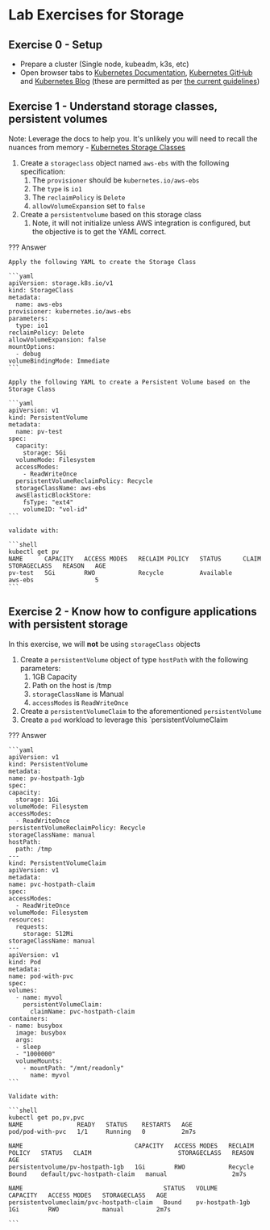 # Lab Exercises for Storage

## Exercise 0 - Setup

* Prepare a cluster (Single node, kubeadm, k3s, etc)
* Open browser tabs to [Kubernetes Documentation](https://kubernetes.io/docs/), [Kubernetes GitHub](https://github.com/kubernetes/) and [Kubernetes Blog](https://kubernetes.io/blog/) (these are permitted as per [the current guidelines](https://docs.linuxfoundation.org/tc-docs/certification/certification-resources-allowed#certified-kubernetes-administrator-cka-and-cerified-kubernetes-application-developer-ckad))

## Exercise 1 - Understand storage classes, persistent volumes

Note: Leverage the docs to help you. It's unlikely you will need to recall the nuances from memory - [Kubernetes Storage Classes](https://kubernetes.io/docs/concepts/storage/storage-classes/)

1. Create a `storageclass` object named `aws-ebs` with the following specification:
    1. The `provisioner` should be `kubernetes.io/aws-ebs`
    2. The `type` is `io1`
    3. The `reclaimPolicy` is `Delete`
    4. `allowVolumeExpansion` set to `false`
2. Create a `persistentvolume` based on this storage class
    1. Note, it will not initialize unless AWS integration is configured, but the objective is to get the YAML correct.

??? Answer

    Apply the following YAML to create the Storage Class

    ```yaml
    apiVersion: storage.k8s.io/v1
    kind: StorageClass
    metadata:
      name: aws-ebs
    provisioner: kubernetes.io/aws-ebs
    parameters:
      type: io1
    reclaimPolicy: Delete
    allowVolumeExpansion: false
    mountOptions:
      - debug
    volumeBindingMode: Immediate
    ```

    Apply the following YAML to create a Persistent Volume based on the Storage Class

    ```yaml
    apiVersion: v1
    kind: PersistentVolume
    metadata:
      name: pv-test
    spec:
      capacity:
        storage: 5Gi
      volumeMode: Filesystem
      accessModes:
        - ReadWriteOnce
      persistentVolumeReclaimPolicy: Recycle
      storageClassName: aws-ebs
      awsElasticBlockStore:
        fsType: "ext4"
        volumeID: "vol-id" 
    ```

    validate with: 

    ```shell
    kubectl get pv                                                                         
    NAME      CAPACITY   ACCESS MODES   RECLAIM POLICY   STATUS      CLAIM   STORAGECLASS   REASON   AGE
    pv-test   5Gi        RWO            Recycle          Available           aws-ebs                 5
    ```

## Exercise 2 - Know how to configure applications with persistent storage

In this exercise, we will **not** be using `storageClass` objects

1. Create a `persistentVolume` object of type `hostPath` with the following parameters:
    1. 1GB Capacity
    2. Path on the host is /tmp
    3. `storageClassName` is Manual
    4. `accessModes` is `ReadWriteOnce`
2. Create a `persistentVolumeClaim` to the aforementioned `persistentVolume`
3. Create a `pod` workload to leverage this `persistentVolumeClaim

??? Answer

    ```yaml
    apiVersion: v1
    kind: PersistentVolume
    metadata:
    name: pv-hostpath-1gb
    spec:
    capacity:
      storage: 1Gi
    volumeMode: Filesystem
    accessModes:
      - ReadWriteOnce
    persistentVolumeReclaimPolicy: Recycle
    storageClassName: manual
    hostPath:
      path: /tmp
    ---
    kind: PersistentVolumeClaim
    apiVersion: v1
    metadata:
    name: pvc-hostpath-claim
    spec:
    accessModes:
      - ReadWriteOnce
    volumeMode: Filesystem
    resources:
      requests:
        storage: 512Mi
    storageClassName: manual
    ---
    apiVersion: v1
    kind: Pod
    metadata:
    name: pod-with-pvc
    spec:
    volumes:
      - name: myvol
        persistentVolumeClaim:
          claimName: pvc-hostpath-claim
    containers:
    - name: busybox
      image: busybox
      args:
      - sleep
      - "1000000"
      volumeMounts:
        - mountPath: "/mnt/readonly"
          name: myvol
    ```

    Validate with:

    ```shell
    kubectl get po,pv,pvc
    NAME               READY   STATUS    RESTARTS   AGE
    pod/pod-with-pvc   1/1     Running   0          2m7s

    NAME                               CAPACITY   ACCESS MODES   RECLAIM POLICY   STATUS   CLAIM                        STORAGECLASS   REASON   AGE
    persistentvolume/pv-hostpath-1gb   1Gi        RWO            Recycle          Bound    default/pvc-hostpath-claim   manual                  2m7s

    NAME                                       STATUS   VOLUME            CAPACITY   ACCESS MODES   STORAGECLASS   AGE
    persistentvolumeclaim/pvc-hostpath-claim   Bound    pv-hostpath-1gb   1Gi        RWO            manual         2m7s

    ```
